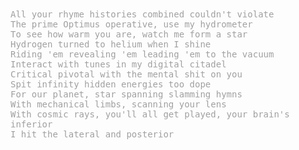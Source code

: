 <div style="font-family: monospace; color: #a0a0a0;">
All your rhyme histories combined couldn't violate<br>
The prime Optimus operative, use my hydrometer<br>
To see how warm you are, watch me form a star<br>
Hydrogen turned to helium when I shine<br>
Riding 'em revealing 'em leading 'em to the vacuum<br>
Interact with tunes in my digital citadel<br>
Critical pivotal with the mental shit on you<br>
Spit infinity hidden energies too dope<br>
For our planet, star spanning slamming hymns<br>
With mechanical limbs, scanning your lens<br>
With cosmic rays, you'll all get played, your brain's inferior<br>
I hit the lateral and posterior
</div>



</body>
</html>
